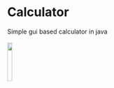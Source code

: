 # Calculator
Simple gui based calculator in java </br></br>
<img src="https://cloud.githubusercontent.com/assets/8986360/23729153/488ac47a-042e-11e7-8f5a-3272d253fcfe.png" width="15%"></img> 
